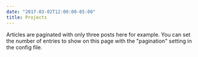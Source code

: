 ```yaml
---
date: "2017-03-02T12:00:00-05:00"
title: Projects
---
```

Articles are paginated with only three posts here for example. You can set the number of entries to show on this page with the "pagination" setting in the config file.
